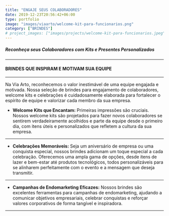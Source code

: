 ```yaml
---
title: "ENGAJE SEUS COLABORADORES"
date: 2019-12-23T20:56:42+06:00
type: portfolio
image: "images/viaarto/welcome-kit-para-funcionarios.png"
category: ["BRINDES"]
# project_images: ["images/projects/welcome-kit-para-funcionarios.jpeg", "images/projects/welcome-kit-para-funcionarios.jpeg"]
---
```


##### Reconheça seus Colaboradores com Kits e Presentes Personalizados

---
#### BRINDES QUE INSPIRAM E MOTIVAM SUA EQUIPE

<!---
![blog-details-image-02](/images/viaarto/engage-seus-colaboradores.jpg)
-->

---
Na Via Arto, reconhecemos o valor inestimável de uma equipe engajada e motivada. Nossa seleção de brindes para engajamento de colaboradores, welcome kits e celebrações é cuidadosamente elaborada para fortalecer o espírito de equipe e valorizar cada membro da sua empresa.

+ **Welcome Kits que Encantam:**
Primeiras impressões são cruciais. Nossos welcome kits são projetados para fazer novos colaboradores se sentirem verdadeiramente acolhidos e parte da equipe desde o primeiro dia, com itens úteis e personalizados que refletem a cultura da sua empresa.
---
+ **Celebrações Memoráveis:** 
Seja um aniversário de empresa ou  uma conquista especial, nossos brindes adicionam um toque especial a cada celebração. Oferecemos uma ampla gama de opções, desde itens de lazer e bem-estar até produtos tecnológicos, todos personalizáveis para se alinharem perfeitamente com o evento e a mensagem que deseja transmitir.
---
+ **Campanhas de Endomarketing Eficazes:** Nossos brindes são excelentes ferramentas para campanhas de endomarketing, ajudando a comunicar objetivos empresariais, celebrar conquistas e reforçar valores corporativos de forma tangível e inspiradora.
---
